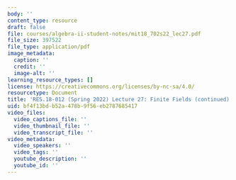 ```yaml
---
body: ''
content_type: resource
draft: false
file: courses/algebra-ii-student-notes/mit18_702s22_lec27.pdf
file_size: 397522
file_type: application/pdf
image_metadata:
  caption: ''
  credit: ''
  image-alt: ''
learning_resource_types: []
license: https://creativecommons.org/licenses/by-nc-sa/4.0/
resourcetype: Document
title: 'RES.18-012 (Spring 2022) Lecture 27: Finite Fields (continued)'
uid: bf4f13bd-b52a-478b-9f56-eb2787685417
video_files:
  video_captions_file: ''
  video_thumbnail_file: ''
  video_transcript_file: ''
video_metadata:
  video_speakers: ''
  video_tags: ''
  youtube_description: ''
  youtube_id: ''
---
```

